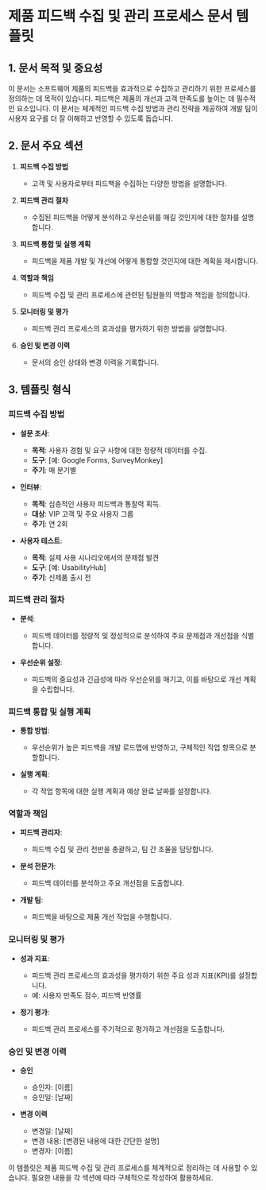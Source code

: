 # 제품 피드백 수집 및 관리 프로세스 문서 템플릿

## 1. 문서 목적 및 중요성

이 문서는 소프트웨어 제품의 피드백을 효과적으로 수집하고 관리하기 위한 프로세스를 정의하는 데 목적이 있습니다. 피드백은 제품의 개선과 고객 만족도를 높이는 데 필수적인 요소입니다. 이 문서는 체계적인 피드백 수집 방법과 관리 전략을 제공하여 개발 팀이 사용자 요구를 더 잘 이해하고 반영할 수 있도록 돕습니다.

## 2. 문서 주요 섹션

1. **피드백 수집 방법**
   - 고객 및 사용자로부터 피드백을 수집하는 다양한 방법을 설명합니다.
  
2. **피드백 관리 절차**
   - 수집된 피드백을 어떻게 분석하고 우선순위를 매길 것인지에 대한 절차를 설명합니다.
  
3. **피드백 통합 및 실행 계획**
   - 피드백을 제품 개발 및 개선에 어떻게 통합할 것인지에 대한 계획을 제시합니다.
  
4. **역할과 책임**
   - 피드백 수집 및 관리 프로세스에 관련된 팀원들의 역할과 책임을 정의합니다.
  
5. **모니터링 및 평가**
   - 피드백 관리 프로세스의 효과성을 평가하기 위한 방법을 설명합니다.
  
6. **승인 및 변경 이력**
   - 문서의 승인 상태와 변경 이력을 기록합니다.

## 3. 템플릿 형식

### 피드백 수집 방법

- **설문 조사**: 
  - **목적**: 사용자 경험 및 요구 사항에 대한 정량적 데이터를 수집.
  - **도구**: [예: Google Forms, SurveyMonkey]
  - **주기**: 매 분기별
  
- **인터뷰**:
  - **목적**: 심층적인 사용자 피드백과 통찰력 획득.
  - **대상**: VIP 고객 및 주요 사용자 그룹
  - **주기**: 연 2회
  
- **사용자 테스트**:
  - **목적**: 실제 사용 시나리오에서의 문제점 발견
  - **도구**: [예: UsabilityHub]
  - **주기**: 신제품 출시 전

### 피드백 관리 절차

- **분석**:
  - 피드백 데이터를 정량적 및 정성적으로 분석하여 주요 문제점과 개선점을 식별합니다.
  
- **우선순위 설정**:
  - 피드백의 중요성과 긴급성에 따라 우선순위를 매기고, 이를 바탕으로 개선 계획을 수립합니다.

### 피드백 통합 및 실행 계획

- **통합 방법**:
  - 우선순위가 높은 피드백을 개발 로드맵에 반영하고, 구체적인 작업 항목으로 분할합니다.
  
- **실행 계획**:
  - 각 작업 항목에 대한 실행 계획과 예상 완료 날짜를 설정합니다.

### 역할과 책임

- **피드백 관리자**:
  - 피드백 수집 및 관리 전반을 총괄하고, 팀 간 조율을 담당합니다.
  
- **분석 전문가**:
  - 피드백 데이터를 분석하고 주요 개선점을 도출합니다.

- **개발 팀**:
  - 피드백을 바탕으로 제품 개선 작업을 수행합니다.

### 모니터링 및 평가

- **성과 지표**:
  - 피드백 관리 프로세스의 효과성을 평가하기 위한 주요 성과 지표(KPI)를 설정합니다.
  - 예: 사용자 만족도 점수, 피드백 반영률
  
- **정기 평가**:
  - 피드백 관리 프로세스를 주기적으로 평가하고 개선점을 도출합니다.

### 승인 및 변경 이력

- **승인**
  - 승인자: [이름]
  - 승인일: [날짜]

- **변경 이력**
  - 변경일: [날짜]
  - 변경 내용: [변경된 내용에 대한 간단한 설명]
  - 변경자: [이름]

이 템플릿은 제품 피드백 수집 및 관리 프로세스를 체계적으로 정리하는 데 사용할 수 있습니다. 필요한 내용을 각 섹션에 따라 구체적으로 작성하여 활용하세요.